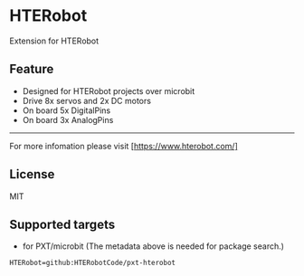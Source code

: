 # HTERobot

Extension for HTERobot

## Feature

- Designed for HTERobot projects over microbit
- Drive 8x servos and 2x DC motors
- On board 5x DigitalPins
- On board 3x AnalogPins

----------

For more infomation please visit [https://www.hterobot.com/]

## License

MIT

## Supported targets

* for PXT/microbit
(The metadata above is needed for package search.)

```package
HTERobot=github:HTERobotCode/pxt-hterobot
```